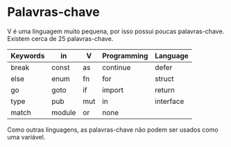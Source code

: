 # Palavras-chave

V é uma linguagem muito pequena, por isso possui poucas palavras-chave. Existem cerca de 25 palavras-chave.

| Keywords | in     | V   | Programming | Language  |
| -------- | ------ | --- | ----------- | --------- |
| break    | const  | as  | continue    | defer     |
| else     | enum   | fn  | for         | struct    |
| go       | goto   | if  | import      | return    |
| type     | pub    | mut | in          | interface |
| match    | module | or  | none        |           |

Como outras linguagens, as palavras-chave não podem ser usados como uma variável.
